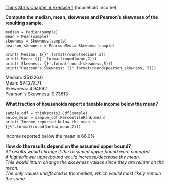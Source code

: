 [Think Stats Chapter 6 Exercise 1](http://greenteapress.com/thinkstats2/html/thinkstats2007.html#toc60) (household income)

**Compute the median, mean, skewness and Pearson’s skewness of the resulting sample.**

```
median = Median(sample)
mean = Mean(sample)
skewness = Skewness(sample)
pearson_skewness = PearsonMedianSkewness(sample)

print('Median: ${}'.format(round(median),2))
print('Mean: ${}'.format(round(mean,2)))
print('Skewness: {}'.format(round(skewness,5)))
print("Pearson's Skewness: {}".format(round(pearson_skewness, 5)))
```
Median: $51226.0     
Mean: $74278.71    
Skewness: 4.94992   
Pearson's Skewness: 0.73613   

**What fraction of households report a taxable income below the mean?**
```
sample_cdf = thinkstats2.Cdf(sample)
below_mean = sample_cdf.PercentileRank(mean)
print('Income reported below the mean is {}%'.format(round(below_mean,2)))
```
Income reported below the mean is 66.0%

**How do the results depend on the assumed upper bound?**   
*All results would change if the assumed upper bound were changed.  
A higher/lower upperbound would increase/decrease the mean.  
This would inturn change the skewness values since they are reliant on the mean.  
The only values unaffected is the median, which would most likely remain the same.*
